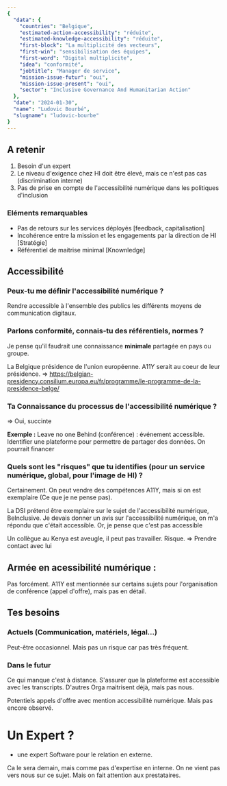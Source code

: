 ```yaml
---
{
  "data": {
    "countries": "Belgique",
    "estimated-action-accessibility": "réduite",
    "estimated-knowledge-accessibility": "réduite",
    "first-block": "La multiplicité des vecteurs",
    "first-win": "sensibilisation des équipes",
    "first-word": "Digital multiplicite",
    "idea": "conformité",
    "jobtitle": "Manager de service",
    "mission-issue-futur": "oui",
    "mission-issue-present": "oui",
    "sector": "Inclusive Governance And Humanitarian Action"
  },
  "date": "2024-01-30",
  "name": "Ludovic Bourbé",
  "slugname": "ludovic-bourbe"
}
---
```


## A retenir

  1. Besoin d'un expert
  1. Le niveau d'exigence chez HI doit être élevé, mais ce n'est pas cas (discrimination interne)
  1. Pas de prise en compte de l'accessibilité numérique dans les politiques d'inclusion

### Eléments remarquables
 
 - Pas de retours sur les services déployés [feedback, capitalisation]
 - Incohérence entre la mission et les engagements par la direction de HI [Stratégie]
 - Référentiel de maitrise minimal [Knownledge]

## Accessibilité

### Peux-tu me définir l'accessibilité numérique ?

Rendre accessible à l'ensemble des publics les différents moyens de communication digitaux.

### Parlons conformité, connais-tu des référentiels, normes ? 

Je pense qu'il faudrait une connaissance **minimale** partagée en pays ou groupe. 

La Belgique présidence de l'union européenne. A11Y serait au coeur de leur présidence.
=> https://belgian-presidency.consilium.europa.eu/fr/programme/le-programme-de-la-presidence-belge/

### Ta Connaissance du processus de l'accessibilité numérique ?

=> Oui, succinte

**Exemple :**
Leave no one Behind (conférence) : événement accessible.
Identifier une plateforme pour permettre de partager des données. 
On pourrait financer 

### Quels sont les "risques" que tu identifies (pour un service numérique, global, pour l'image de HI) ?

Certainement. On peut vendre des compétences A11Y, mais si on est exemplaire (Ce que je ne pense pas).

La DSI prétend être exemplaire sur le sujet de l'accessibilité numérique, BeInclusive.
Je devais donner un avis sur l'accessibilité numérique, on m'a répondu que c'était accessible.
Or, je pense que c'est pas accessible

Un collègue au Kenya est aveugle, il peut pas travailler. Risque. 
=> Prendre contact avec lui

## Armée en acessibilité numérique :

Pas forcément.
A11Y est mentionnée sur certains sujets pour l'organisation de conférence (appel d'offre), mais pas en détail.

## Tes besoins

### Actuels (Communication, matériels, légal...)

Peut-être occasionnel. Mais pas un risque car pas très fréquent.

### Dans le futur

Ce qui manque c'est à distance. S'assurer que la plateforme est accessible avec les transcripts.
D'autres Orga maitrisent déjà, mais pas nous.

Potentiels appels d'offre avec mention accessibilité numérique. Mais pas encore observé.

# Un Expert ?

  - une expert Software pour le relation en externe. 

Ca le sera demain, mais comme pas d'expertise en interne. On ne vient pas vers nous sur ce sujet.
Mais on fait attention aux prestataires.